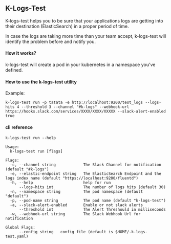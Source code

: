 ## K-Logs-Test


K-logs-test helps you to be sure that your applications logs are getting into their destination (ElasticSearch) in a proper period of time.

In case the logs are taking more time than your team accept, k-logs-test will identify the problem before and notify you.

#### How it works?

k-logs-test will create a pod in your kubernetes in a namespace you've defined.


#### How to use the k-logs-test utility

Example:

```
k-logs-test run -p tatata -e http://localhost:9200/test_logs --logs-hits 4 --threshold 3 --channel "#k-logs" --webhook-url https://hooks.slack.com/services/XXXX/XXXX/XXXXX --slack-alert-enabled true
```

#### cli reference

```
k-logs-test run --help

Usage:
  k-logs-test run [flags]

Flags:
  -c, --channel string            The Slack Channel for notification (default "#k-logs")
  -e, --elastic-endpoint string   The ElasticSearch Endpoint and the logs index name (default "https://localhost:9200/fluentd")
  -h, --help                      help for run
      --logs-hits int             The number of logs hits (default 30)
  -n, --namespace string          The pod namespace (default "default")
  -p, --pod-name string           The pod name (default "k-logs-test")
  -a, --slack-alert-enabled       Enable or not slack alerts
      --threshold int             The Alert Threshould in milliseconds
  -w, --webhook-url string        The Slack Webhook Url for notification

Global Flags:
      --config string   config file (default is $HOME/.k-logs-test.yaml)
```

